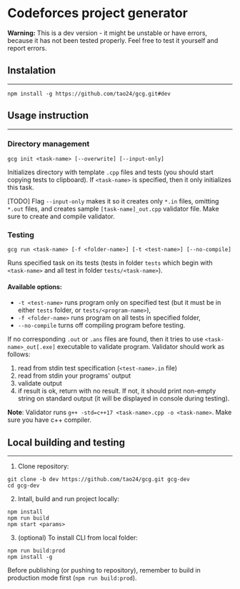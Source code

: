 # Codeforces project generator

**Warning:** This is a dev version - it might be unstable or have errors, because it has not been tested properly. Feel free to test it yourself and report errors.

## Instalation
---
```
npm install -g https://github.com/tao24/gcg.git#dev
```

## Usage instruction
---
### Directory management
```
gcg init <task-name> [--overwrite] [--input-only]
```

Initializes directory with template `.cpp` files and tests (you should start copying tests to clipboard). If `<task-name>` is specified, then it only initializes this task.

[TODO] Flag `--input-only` makes it so it creates only `*.in` files, omitting `*.out` files, and creates sample `[task-name]_out.cpp` validator file. Make sure to create and compile validator.

### Testing

```
gcg run <task-name> [-f <folder-name>] [-t <test-name>] [--no-compile]
```

Runs specified task on its tests (tests in folder `tests` which begin with `<task-name>` and all test in folder `tests/<task-name>`). 
#### Available options:
- `-t <test-name>` runs program only on specified test (but it must be in either `tests` folder, or `tests/<program-name>`),
- `-f <folder-name>` runs program on all tests in specified folder,
- `--no-compile` turns off compiling program before testing.

If no corresponding `.out` or `.ans` files are found, then it tries to use `<task-name>_out[.exe]` executable to validate program. Validator should work as follows:

1. read from stdin test specification (`<test-name>.in` file)
2. read from stdin your programs' output
3. validate output
4. if result is ok, return with no result. If not, it should print non-empty string on standard output (it will be displayed in console during testing). 

**Note**: Validator runs ```g++ -std=c++17 <task-name>.cpp -o <task-name>```. Make sure you have c++ compiler.


## Local building and testing
---
1. Clone repository:

```
git clone -b dev https://github.com/tao24/gcg.git gcg-dev
cd gcg-dev
```

2. Intall, build and run project locally:

```
npm install
npm run build
npm start <params>
```

3. (optional) To install CLI from local folder:

```
npm run build:prod
npm install -g
```

Before publishing (or pushing to repository), remember to build in production mode first (`npm run build:prod`).
